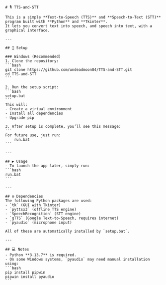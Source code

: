     # 🎙️ TTS-and-STT  

    This is a simple **Text-to-Speech (TTS)** and **Speech-to-Text (STT)** program built with **Python** and **Tkinter**.  
    It lets you convert text into speech, and speech into text, with a graphical interface.  

    ---

    ## 🚀 Setup  

    ### Windows (Recommended)  
    1. Clone the repository:  
    ```bash
    git clone https://github.com/undeadmoon84/TTS-and-STT.git
    cd TTS-and-STT
    ```

    2. Run the setup script:  
    ```bash
    setup.bat
    ```  
    This will:  
    - Create a virtual environment  
    - Install all dependencies  
    - Upgrade pip  

    3. After setup is complete, you’ll see this message:  
    ```
    For future use, just run:
        run.bat
    ```

    ---

    ## ▶️ Usage  
    - To launch the app later, simply run:  
    ```bash
    run.bat
    ```

    ---

    ## ⚙️ Dependencies  
    The following Python packages are used:  
    - `tk` (GUI with Tkinter)  
    - `pyttsx3` (offline TTS engine)  
    - `SpeechRecognition` (STT engine)  
    - `gTTS` (Google Text-to-Speech, requires internet)  
    - `pyaudio` (microphone input)  

    All of these are automatically installed by `setup.bat`.  

    ---

    ## 💻 Notes  
    - Python **3.13.7** is required.  
    - On some Windows systems, `pyaudio` may need manual installation using:  
    ```bash
    pip install pipwin
    pipwin install pyaudio
    ```
